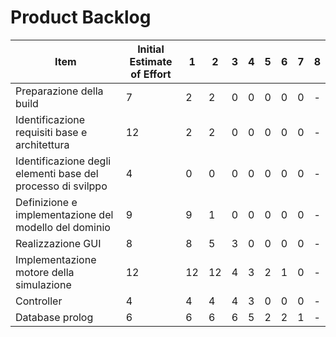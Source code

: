 # Product Backlog

| Item | Initial Estimate of Effort | 1 | 2 | 3 | 4 | 5 | 6 | 7 | 8 |
| - | - | - | - | - | - | - | - | - | - |
| Preparazione della build | 7 | 2 | 2 | 0 | 0 | 0 | 0 | 0 | - |
| Identificazione requisiti base e architettura | 12 | 2 | 2 | 0 | 0 | 0 | 0 | 0 | - |
| Identificazione degli elementi base del processo di svilppo | 4 | 0 | 0 | 0 | 0 | 0 | 0 | 0 | - |
| Definizione e implementazione del modello del dominio | 9 | 9 | 1 | 0 | 0 | 0 | 0 | 0 | - |
| Realizzazione GUI | 8 | 8 | 5 | 3 | 0 | 0 | 0 | 0 | - |
| Implementazione motore della simulazione | 12 | 12 | 12 | 4 | 3 | 2 | 1 | 0 | - |
| Controller | 4 | 4 | 4 | 4 | 3 | 0 | 0 | 0 | - |
| Database prolog | 6 | 6 | 6 | 6 | 5 | 2 | 2 | 1 | - |
